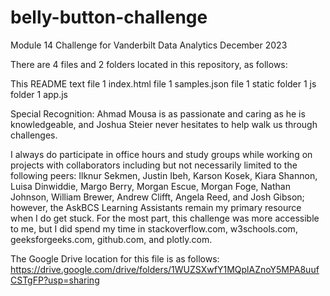 # belly-button-challenge
Module 14 Challenge for Vanderbilt Data Analytics December 2023

There are 4 files and 2 folders located in this repository, as follows:

This README text file 
1 index.html file 
1 samples.json file 
1 static folder 
1 js folder
1 app.js

Special Recognition: Ahmad Mousa is as passionate and caring as he is knowledgeable, and Joshua Steier never hesitates to help walk us through challenges. 

I always do participate in office hours and study groups while working on projects with collaborators including but not necessarily limited to the following peers: Ilknur Sekmen, Justin Ibeh, Karson Kosek, Kiara Shannon, Luisa Dinwiddie, Margo Berry, Morgan Escue, Morgan Foge, Nathan Johnson, William Brewer, Andrew Clifft, Angela Reed, and Josh Gibson; however, the AskBCS Learning Assistants remain my primary resource when I do get stuck. For the most part, this challenge was more accessible to me, but I did spend my time in stackoverflow.com, w3schools.com, geeksforgeeks.com, github.com, and plotly.com.

The Google Drive location for this file is as follows: https://drive.google.com/drive/folders/1WUZSXwfY1MQplAZnoY5MPA8uufCSTgFP?usp=sharing

